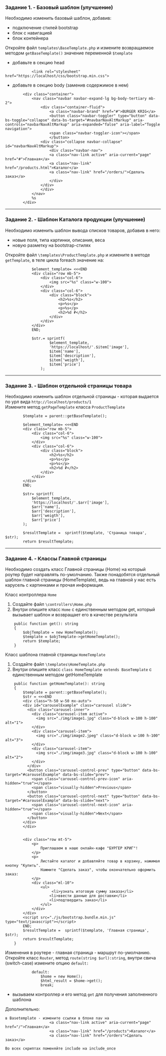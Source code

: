 ### Задание 1. - Базовый шаблон (улучшение)

Необходимо изменить базовый шаблон, добавив:
- подключение стилей bootstrap
- блок с навигацией
- блок контейнера
  
Откройте файл `templates\BaseTemplate.php` и измените возвращаемое методом `getBaseTemplate()` значение переменной `$template`
- добавьте в секцию head
```
            <link rel="stylesheet" href="https://localhost/css/bootstrap.min.css">
```
- добавьте в секцию body (заменив содержимое в нем)
```
        <div class="container">
            <nav class="navbar navbar-expand-lg bg-body-tertiary mb-2">
                <div class="container-fluid">
                    <a class="navbar-brand" href="#">BURGER KRIG</a>
                    <button class="navbar-toggler" type="button" data-bs-toggle="collapse" data-bs-target="#navbarNavAltMarkup" aria-controls="navbarNavAltMarkup" aria-expanded="false" aria-label="Toggle navigation">
                    <span class="navbar-toggler-icon"></span>
                    </button>
                <div class="collapse navbar-collapse" id="navbarNavAltMarkup">
                    <div class="navbar-nav">
                    <a class="nav-link active" aria-current="page" href="#">Главная</a>
                    <a class="nav-link" href="/products.html">Каталог</a>
                    <a class="nav-link" href="/orders/">Сделать заказ</a>
                    </div>
                </div>
                </div>
            </nav>
            %s
        </div>
```
<hr>

### Задание 2. - Шаблон Каталога продукции (улучшение)

Необходимо изменить шаблон вывода списков товаров, добавив в него:
- новые поля, типа картинки, описания, веса
- новую разметку на bootstrap-стилях

Откройте файл `\templates\ProductTemplate.php` и измените в методе `getTemplate`, в теле цикла foreach значение на:
```
            $element_template= <<<END
            <div class="row mb-5">
                <div class="col-6">
                    <img src="%s" class="w-100">
                </div>
                <div class="col-6">
                    <div class="block">
                        <h2>%s</h2>
                        <p>%s</p>
                        <p>%s</p>
                        <h2>%d ₽</h2>
                    </div>
                </div>
            </div>
            END;

            $str.= sprintf(
                    $element_template, 
                    'https://localhost/'.$item['image'],
                    $item['name'],
                    $item['description'],
                    $item['weigth'],
                    $item['price']
                );
```
<hr>

### Задание 3. - Шаблон отдельной страницы товара

Необходимо изменить шаблон отдельной страницы - которая выдается по урл вида `http://localhost/products/1`  
Измените метод `getPageTemplate` класса `ProductTemplate`
```
        $template = parent::getBaseTemplate();

        $element_template= <<<END
        <div class="row mb-5">
            <div class="col-6">
                <img src="%s" class="w-100">
            </div>
            <div class="col-6">
                <div class="block">
                    <h2>%s</h2>
                    <p>%s</p>
                    <p>%s</p>
                    <h2>%d ₽</h2>
                </div>
            </div>
        </div>
        END;

        $str= sprintf(
            $element_template, 
            'https://localhost/'.$arr['image'],
            $arr['name'],
            $arr['description'],
            $arr['weigth'],
            $arr['price']
        );      

        $resultTemplate =  sprintf($template, 'Страница товара', $str);
        return $resultTemplate;
```
<hr>

### Задание 4. - Классы Главной страницы

Необходимо создать класс Главной страницы (Home) на который роутер будет направлять по-умолчанию.
Также понадобятся отдельный шаблон главной страницы (HomeTemplate), ведь на главной у нас есть карусель с картинками и прочая информация.

Класс контроллера `Home`
1. Создайте файл `\controllers\Home.php`
2. Внутри опишите класс `Home` с единственным методом get, который вызывает шаблон и возвращает его в качестве результата
```
    public function get(): string 
    {
        $objTemplate = new HomeTemplate();
        $template = $objTemplate->getHomeTemplate();
        return $template;
    }
```

Класс шаблона главной страницы `HomeTemplate`
1. Создайте файл `\templates\HomeTemplate.php`
2. Внутри опишите класс `class HomeTemplate extends BaseTemplate` с единственным методом getHomeTemplate
```
    public function getHomeTemplate(): string 
    {
        $template = parent::getBaseTemplate();
        $str = <<<END
        <div class="h-50 w-50 mx-auto">
        <div id="carouselExample" class="carousel slide">
          <div class="carousel-inner">
            <div class="carousel-item active">
              <img src="./img/image1.jpg" class="d-block w-100 h-100" alt="1">
            </div>
            <div class="carousel-item">
              <img src="./img/image2.jpeg" class="d-block w-100 h-100" alt="3">
            </div>
            <div class="carousel-item">
              <img src="./img/image3.jpg" class="d-block w-100 h-100" alt="2">
            </div>
          </div>
          <button class="carousel-control-prev" type="button" data-bs-target="#carouselExample" data-bs-slide="prev">
            <span class="carousel-control-prev-icon" aria-hidden="true"></span>
            <span class="visually-hidden">Previous</span>
          </button>
          <button class="carousel-control-next" type="button" data-bs-target="#carouselExample" data-bs-slide="next">
            <span class="carousel-control-next-icon" aria-hidden="true"></span>
            <span class="visually-hidden">Next</span>
          </button>
        </div>
        </div>
    
    
        <div class="row mt-5">
            <p>
                Приглашаем в наше онлайн-кафе "БУРГЕР КРИГ"!
            </p>
            <p>
                Листайте каталог и добавляйте товар в корзину, нажимая кнопку "Купить".
                Нажмите "Сделать заказ", чтобы окончательно оформить заказ:
            </p>
            <div class="ml-10">
                <ul>
                     <li>узнать итоговую сумму заказа</li>
                    <li>ввести данные для доставки</li>
                    <li>подтвердить заказ</li>
                </ul>
            </div>
        </div>   
        <script src="./js/bootstrap.bundle.min.js" type="text/javascript"></script>
        END;
        $resultTemplate =  sprintf($template, 'Главная страница', $str);
        return $resultTemplate;
    }
```

Изменения в роутере - главная страница - маршрут по-умолчанию.
Откройте класс `Router`, метод `route(string $url):string`, внутри свича (switch-case) измените опцию `default:`
```
            default:
                $home = new Home();
                $html_result = $home->get();
                break;
```
- вызываем контроллер и его метод `get` для получения заполненного шаблона

Дополнительно:
```
в Basetemplate - измените ссылки в блоке nav на
                    <a class="nav-link active" aria-current="page" href="/">Главная</a>
                    <a class="nav-link" href="/products">Каталог</a>
                    <a class="nav-link" href="/orders">Сделать заказ</a>

Во всех скриптах поменяйте include на include_once
```
